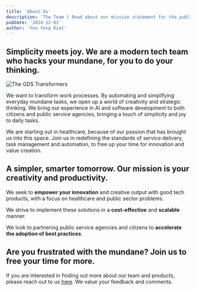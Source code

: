 ```yaml
---
title: 'About Us'
description: 'The Team | Read about our mission statement for the public service.'
pubDate: '2024-12-01'
author: 'Yeo Yong Kiat'
---
```


## Simplicity meets joy. We are a modern tech team who hacks your mundane, for you to do your thinking.  
![The GDS Transformers](https://rogueteacher.me/images/transformgovsg/photo_6116283611805236634_w.jpg)

We want to transform work processes. By automating and simplifying everyday mundane tasks, we open up a world of creativity and strategic thinking. We bring our experience in AI and software development to both citizens and public service agencies, bringing a touch of simplicity and joy to daily tasks.

We are starting out in healthcare, because of our passion that has brought us into this space. Join us in redefining the standards of service delivery, task management and automation, to free up your time for innovation and value creation.

## A simpler, smarter tomorrow. Our mission is your creativity and productivity.

We seek to **empower your innovation** and creative output with good tech products, with a focus on healthcare and public sector problems.

We strive to implement these solutions in a **cost-effective** and **scalable** manner.

We look to partnering public service agencies and citizens to **accelerate the adoption of best practices**.

## Are you frustrated with the mundane? Join us to free your time for more.

If you are interested in finding out more about our team and products, please reach out to us [here](https://go.gov.sg/contact-transform). We value your feedback and comments.
